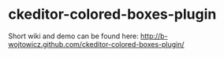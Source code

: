 ckeditor-colored-boxes-plugin
=============================

Short wiki and demo can be found here: <a href="http://b-wojtowicz.github.com/ckeditor-colored-boxes-plugin/">http://b-wojtowicz.github.com/ckeditor-colored-boxes-plugin/</a>
